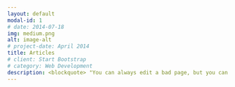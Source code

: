 ```yaml
---
layout: default
modal-id: 1
# date: 2014-07-18
img: medium.png
alt: image-alt
# project-date: April 2014
title: Articles
# client: Start Bootstrap
# category: Web Development
description: <blockquote> "You can always edit a bad page, but you can’t edit a blank page" - Jodi Picoult</blockquote><h3>Knowledge Distillation [EN]</h3><p></br> The problem with current machine learning model is that they have large size. This model arise in high latency which make it not practical to deploy in edge devices, such as mobile phones. To overcome this problem, what if we build a small model and let the big model teach it? How is it possible? <a href="https://towardsdatascience.com/why-bother-deploying-a-huge-neural-model-when-the-small-one-is-enough-47b9a2da8df1">[READ MORE]</a> </br> </br> </p> <h3>Web Crawling with BeautifulSoup [EN]</h3><p></br>Start learning web scraping with 5 lines of code in Python. <a href="https://idanovinda.medium.com/implementasi-web-scraping-dengan-menggunakan-beautifulsoup-python-edca4b9cdc47">[READ MORE]</a> </br></br></p> <h3>Introduction of Machine Learning [IND]</h3><p></br>Machine learning becomes so popular in every aspect of human life. But what actually machine learning is? What is the real application of machine learning? <a href="https://idanovinda.medium.com/pengenalan-machine-learning-dan-aplikasinya-6f21dfe0d380">[READ MORE]</a> </br></br></p> <h3>Gradient Descent in Machine Learning [IND]</h3><p>How fast should we make our machine learn? Why does it matter? </br><a href="https://idanovinda.medium.com/pengaruh-ukuran-batch-dan-learning-rate-dalam-konvergensi-gradient-descent-ebfe6f4cae75">[READ MORE]</a></br></br></p> <h3>Neural Network Regularizer [IND]</h3><p></br>Why your model only has a good performance on the training data? Why it performs really bad in the evaluation data? How to handle it? <a href='https://idanovinda.medium.com/mengapa-diperlukan-regularisasi-pada-model-neural-network-d622ed98f9a8'>[READ MORE]</a></br></br></p> 
---
```

